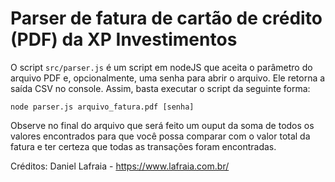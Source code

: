 # Parser de fatura de cartão de crédito (PDF) da XP Investimentos

O script `src/parser.js` é um script em nodeJS que aceita o parâmetro do arquivo PDF e, opcionalmente, uma senha para abrir o arquivo. Ele retorna a saída CSV no console. Assim, basta executar o script da seguinte forma:

```
node parser.js arquivo_fatura.pdf [senha]
```

Observe no final do arquivo que será feito um ouput da soma de todos os valores encontrados para que você possa comparar com o valor total da fatura e ter certeza que todas as transações foram encontradas.

Créditos: Daniel Lafraia - https://www.lafraia.com.br/